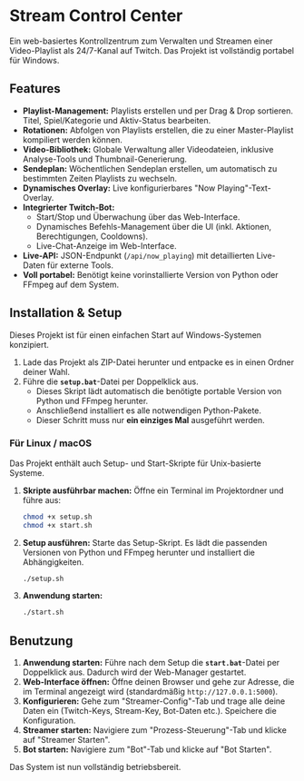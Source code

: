 # Stream Control Center

Ein web-basiertes Kontrollzentrum zum Verwalten und Streamen einer Video-Playlist als 24/7-Kanal auf Twitch. Das Projekt ist vollständig portabel für Windows.

## Features

* **Playlist-Management:** Playlists erstellen und per Drag & Drop sortieren. Titel, Spiel/Kategorie und Aktiv-Status bearbeiten.
* **Rotationen:** Abfolgen von Playlists erstellen, die zu einer Master-Playlist kompiliert werden können.
* **Video-Bibliothek:** Globale Verwaltung aller Videodateien, inklusive Analyse-Tools und Thumbnail-Generierung.
* **Sendeplan:** Wöchentlichen Sendeplan erstellen, um automatisch zu bestimmten Zeiten Playlists zu wechseln.
* **Dynamisches Overlay:** Live konfigurierbares "Now Playing"-Text-Overlay.
* **Integrierter Twitch-Bot:**
    * Start/Stop und Überwachung über das Web-Interface.
    * Dynamisches Befehls-Management über die UI (inkl. Aktionen, Berechtigungen, Cooldowns).
    * Live-Chat-Anzeige im Web-Interface.
* **Live-API:** JSON-Endpunkt (`/api/now_playing`) mit detaillierten Live-Daten für externe Tools.
* **Voll portabel:** Benötigt keine vorinstallierte Version von Python oder FFmpeg auf dem System.

## Installation & Setup

Dieses Projekt ist für einen einfachen Start auf Windows-Systemen konzipiert.

1.  Lade das Projekt als ZIP-Datei herunter und entpacke es in einen Ordner deiner Wahl.
2.  Führe die **`setup.bat`**-Datei per Doppelklick aus.
    * Dieses Skript lädt automatisch die benötigte portable Version von Python und FFmpeg herunter.
    * Anschließend installiert es alle notwendigen Python-Pakete.
    * Dieser Schritt muss nur **ein einziges Mal** ausgeführt werden.

### Für Linux / macOS

Das Projekt enthält auch Setup- und Start-Skripte für Unix-basierte Systeme.

1.  **Skripte ausführbar machen:** Öffne ein Terminal im Projektordner und führe aus:
    ```bash
    chmod +x setup.sh
    chmod +x start.sh
    ```
2.  **Setup ausführen:** Starte das Setup-Skript. Es lädt die passenden Versionen von Python und FFmpeg herunter und installiert die Abhängigkeiten.
    ```bash
    ./setup.sh
    ```
3.  **Anwendung starten:**
    ```bash
    ./start.sh
    ```

## Benutzung

1.  **Anwendung starten:** Führe nach dem Setup die **`start.bat`**-Datei per Doppelklick aus. Dadurch wird der Web-Manager gestartet.
2.  **Web-Interface öffnen:** Öffne deinen Browser und gehe zur Adresse, die im Terminal angezeigt wird (standardmäßig `http://127.0.0.1:5000`).
3.  **Konfigurieren:** Gehe zum "Streamer-Config"-Tab und trage alle deine Daten ein (Twitch-Keys, Stream-Key, Bot-Daten etc.). Speichere die Konfiguration.
4.  **Streamer starten:** Navigiere zum "Prozess-Steuerung"-Tab und klicke auf "Streamer Starten".
5.  **Bot starten:** Navigiere zum "Bot"-Tab und klicke auf "Bot Starten".

Das System ist nun vollständig betriebsbereit.
